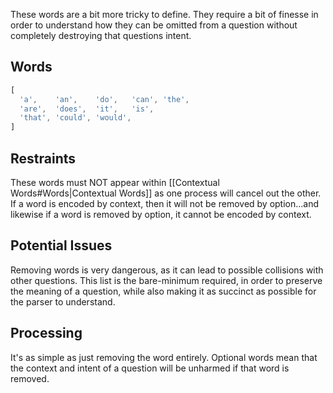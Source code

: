 These words are a bit more tricky to define. They require a bit of finesse in order to understand how they can be omitted from a question without completely destroying that questions intent.

## Words
```js
[
  'a',    'an',    'do',   'can', 'the',
  'are',  'does',  'it',   'is',
  'that', 'could', 'would',
]
```

## Restraints
These words must NOT appear within [[Contextual Words#Words|Contextual Words]] as one process will cancel out the other. If a word is encoded by context, then it will not be removed by option...and likewise if a word is removed by option, it cannot be encoded by context.

## Potential Issues
Removing words is very dangerous, as it can lead to possible collisions with other questions. This list is the bare-minimum required, in order to preserve the meaning of a question, while also making it as succinct as possible for the parser to understand.

## Processing
It's as simple as just removing the word entirely. Optional words mean that the context and intent of a question will be unharmed if that word is removed.